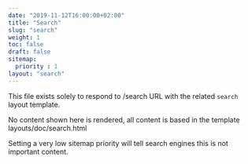 ```yaml
---
date: "2019-11-12T16:00:00+02:00"
title: "Search"
slug: "search"
weight: 1
toc: false
draft: false
sitemap:
  priority : 1
layout: "search"
---
```



This file exists solely to respond to /search URL with the related `search` layout template.

No content shown here is rendered, all content is based in the template layouts/doc/search.html

Setting a very low sitemap priority will tell search engines this is not important content.
